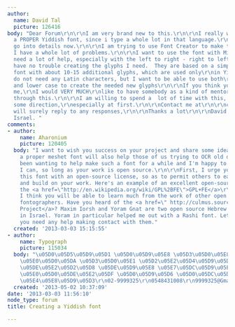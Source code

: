 ```yaml
---
author:
  name: David Tal
  picture: 126416
body: "Dear Forum\r\n\r\nI am very brand new to this.\r\n\r\nI really wish to create
  a PROPER Yiddish font, since i type a whole lot in that language.\r\n\r\nI won't
  go into details now.\r\n\r\nI am trying to use Font Creator to make the font.\r\n\r\nBut
  I have a whole lot of problems.\r\n\r\nI want to use the font with Microsoft Word\r\n\r\nI
  need a lot of help, especially with the left to right - right to left problem.\r\n\r\nI
  have no trouble creating the glyphs I need.  They are based on a simple\r\nHebrew
  font with about 10-15 additional glyphs, which are used only\r\nin Yiddish.\r\n\r\nI
  do not need any Latin characters, but I want to be able to use both\r\nupper case
  and lower case to create the needed new glyphs\r\n\r\nIf you think you can help
  me,\r\nI would VERY MUCH\r\nlike to have somebody as a kind of mentor to get me
  through this.\r\n\r\nI am willing to spend a  lot of time with this, but I need
  some direction,\r\nespecially at first.\r\n\r\nContact me at\r\n\r\ncaspari@tx.technion.ac.il\r\n\r\nI
  will surely reply to any responses,\r\n\r\nThanks a lot\r\n\r\nDavid Tal\r\n\r\nHaifa,
  Israel. "
comments:
- author:
    name: Aharonium
    picture: 120405
  body: "I want to wish you success on your project and share some ideas. Creating
    a proper meshet font will also help those of us trying to OCR old documents. I've
    been wanting to help make such a font for a while and I'm happy to help any way
    I can, so long as your work is open source.\r\n\r\nFirst, I urge you to develop
    this font with an open-source license, so as to permit others to easily collaborate
    and build on your work. Here's an example of an excellent open-source font license,
    the <a href=\"http://en.wikipedia.org/wiki/GPL%2BFE\">GPL+FE</a>\r\n\r\nLikewise,
    I think you will be able to learn much from the work of other open source Hebrew
    fontographers. Have you heard of the <a href=\" http://culmus.sourceforge.net/\">Culmus
    Project</a>? Maxim Iorsh and Yoram Gnat are two open source Hebrew fontographers
    in Israel. Yoram in particular helped me out with a Rashi font. Let me know if
    you need any help making contact with them."
  created: '2013-03-03 15:15:55'
- author:
    name: Typograph
    picture: 115034
  body: "\u05D0\u05D5\u05D9\u05D1 \u05D0\u05D9\u05E8 \u05D3\u05D0\u05E8\u05E4\u05D8
    \u05E0\u05D0\u05DA \u05D3\u05D0\u05E1 \u05D2\u05E2\u05D4\u05D9\u05DC\u05E3\r\n\u05D0\u05D9\u05E8
    \u05DE\u05E2\u05D2\u05D8 \u05DE\u05D9\u05E8 \u05E7\u05DC\u05D9\u05E0\u05D2\u05E2\u05DF\r\n\r\n\u05DE\u05D9\u05D9\u05DF
    \u05E0\u05D0\u05DE\u05E2\u05DF \u05D0\u05D9\u05D6 \u05D0\u05DC\u05D9\u05D4\u05D5
    \u05E4\u05E8\u05D9\u05D3\r\n02-9999325\r\n0548431008\r\n9999325@Gmail.com"
  created: '2013-05-02 10:37:09'
date: '2013-03-03 11:56:10'
node_type: forum
title: Creating a Yiddish font

---
```

